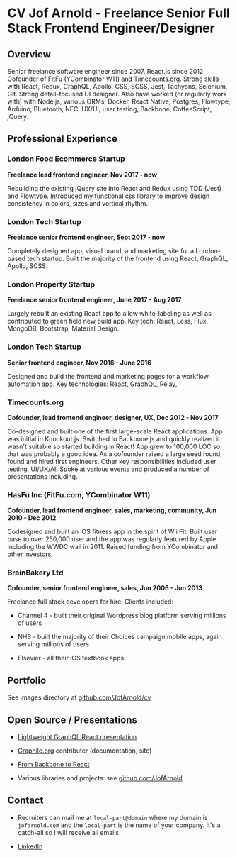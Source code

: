 # CV Jof Arnold - Freelance Senior Full Stack Frontend Engineer/Designer

## Overview

Senior freelance software engineer since 2007. React.js since 2012. Cofounder of FitFu (YCombinator W11) and Timecounts.org. Strong skills with React, Redux, GraphQL, Apollo, CSS, SCSS, Jest, Tachyons, Selenium, Git. Strong detail-focused UI designer. Also have worked (or regularly work with) with Node.js, various ORMs, Docker, React Native, Postgres, Flowtype, Arduino, Bluetooth, NFC, UX/UI, user testing, Backbone, CoffeeScript, jQuery.

## Professional Experience

### London Food Ecommerce Startup

**Freelance lead frontend engineer, Nov 2017 - now**

Rebuilding the existing jQuery site into React and Redux using TDD (Jest) and Flowtype. Introduced my functional css library to improve design consistency in colors, sizes and vertical rhythm.

### London Tech Startup

**Freelance senior frontend engineer, Sept 2017 - now**

Completely designed app, visual brand, and marketing site for a London-based tech startup. Built the majority of the frontend using React, GraphQL, Apollo, SCSS.

### London Property Startup

**Freelance senior frontend engineer, June 2017 - Aug 2017**

Largely rebuilt an existing React app to allow white-labeling as well as contributed to green field new build app. Key tech: React, Less, Flux, MongoDB, Bootstrap, Material Design.

### London Tech Startup

**Senior frontend engineer, Nov 2016 - June 2016**

Designed and build the frontend and marketing pages for a workflow automation app. Key technologies: React, GraphQL, Relay, 

### Timecounts.org

**Cofounder, lead frontend engineer, designer, UX, Dec 2012 - Nov 2017**

Co-designed and built one of the first large-scale React applications. App was initial in Knockout.js. Switched to Backbone.js and quickly realized it wasn't suitable so started building in React! App grew to 100,000 LOC so that was probably a good idea. As a cofounder raised a large seed round, found and hired first engineers. Other key responsibilities included user testing, UI/UX/AI. Spoke at various events and produced a number of presentations including.

### HasFu Inc (FitFu.com, YCombinator W11)

**Cofounder, lead frontend engineer, sales, marketing, community, Jun 2010 - Dec 2012**


Codesigned and built an iOS fitness app in the spirit of Wii Fit. Built user base to over 250,000 user and the app was regularly featured by Apple including the WWDC wall in 2011. Raised funding from YCombinator and other investors.

### BrainBakery Ltd

**Cofounder, senior frontend engineer, sales, Jun 2006 - Jun 2013**

Freelance full stack developers for hire. Clients included:

- Channel 4 - built their original Wordpress blog platform serving millions of users

- NHS - built the majority of their Choices campaign mobile apps, again serving millions of users

- Elsevier - all their iOS textbook apps

## Portfolio

See images directory at [github.com/JofArnold/cv](https://github.com/JofArnold/cv)

## Open Source / Presentations

- [Lightweight GraphQL React presentation](https://github.com/GraphQLTraining/lightweight-graphql-react)

- [Graphile.org](https://graphile.org) contributer (documentation, site)

- [From Backbone to React](http://timecounts.github.io/backbone-react)

- Various libraries and projects: see [github.com/JofArnold](https://github.com/JofArnold)

## Contact

- Recruiters can mail me at `local-part@domain` where my domain is `jofarnold.com` and the `local-part` is the name of your company. It's a catch-all so I will receive all emails.

- [LinkedIn](https://www.linkedin.com/in/jofarnold/)
